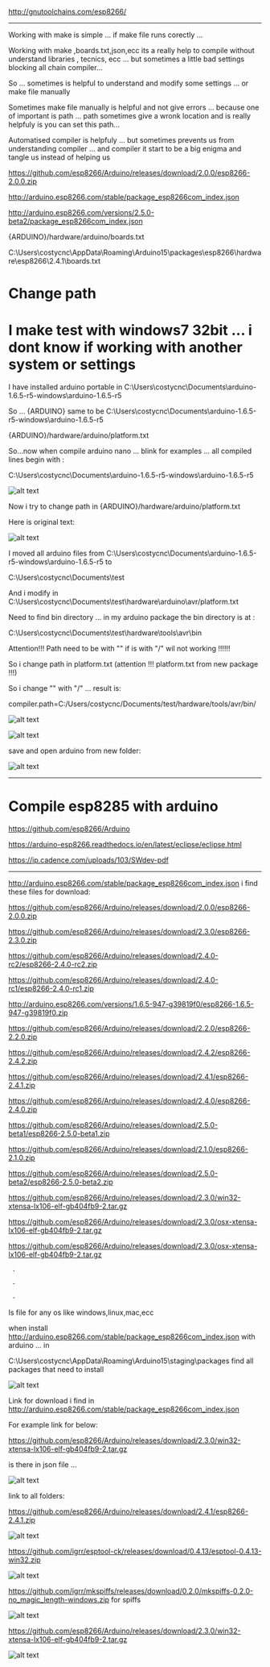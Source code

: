 http://gnutoolchains.com/esp8266/

-------------------------------------------------------------------

Working with make is simple ... if make file runs corectly ... 

Working with make ,boards.txt,json,ecc its a really help to compile without understand libraries , tecnics, ecc ... but sometimes a little bad settings blocking all chain compiler...

So ... sometimes is helpful to understand and modify some settings ... or make file manually 

Sometimes make file manually is helpful and not give errors ... because one of important is path ... path sometimes give a wronk location and is really helpfuly is you can set this path...

Automatised compiler is helpfuly ... but sometimes prevents us from understanding compiler ... and compiler it start to be a big enigma and tangle us instead of helping us

https://github.com/esp8266/Arduino/releases/download/2.0.0/esp8266-2.0.0.zip

http://arduino.esp8266.com/stable/package_esp8266com_index.json

http://arduino.esp8266.com/versions/2.5.0-beta2/package_esp8266com_index.json

{ARDUINO}/hardware/arduino/boards.txt

C:\Users\costycnc\AppData\Roaming\Arduino15\packages\esp8266\hardware\esp8266\2.4.1\boards.txt

# Change path

# I make test with windows7 32bit ... i dont know if working with another system or settings

I have installed arduino portable in C:\Users\costycnc\Documents\arduino-1.6.5-r5-windows\arduino-1.6.5-r5

So ... {ARDUINO} same to be C:\Users\costycnc\Documents\arduino-1.6.5-r5-windows\arduino-1.6.5-r5

{ARDUINO}/hardware/arduino/platform.txt

So...now when compile arduino nano ... blink for examples ... all compiled lines begin with :

C:\Users\costycnc\Documents\arduino-1.6.5-r5-windows\arduino-1.6.5-r5

![alt text](https://github.com/costycnc/test-compile-esp8285/blob/master/boards/1.jpg)

Now i try to change path in {ARDUINO}/hardware/arduino/platform.txt

Here is original text:

![alt text](https://github.com/costycnc/test-compile-esp8285/blob/master/boards/2.jpg)

I moved all arduino files from C:\Users\costycnc\Documents\arduino-1.6.5-r5-windows\arduino-1.6.5-r5 to

C:\Users\costycnc\Documents\test

And i modify in C:\Users\costycnc\Documents\test\hardware\arduino\avr/platform.txt

Need to find bin directory ... in my arduino package the bin directory is at :

C:\Users\costycnc\Documents\test\hardware\tools\avr\bin

Attention!!! Path need to be with "\" if is with "/" wil not working !!!!!!

So i change path in platform.txt (attention !!! platform.txt from new package !!!)

So i change "\" with "/" ... result is:

compiler.path=C:/Users/costycnc/Documents/test/hardware/tools/avr/bin/

![alt text](https://github.com/costycnc/test-compile-esp8285/blob/master/boards/3a.jpg)

![alt text](https://github.com/costycnc/test-compile-esp8285/blob/master/boards/4.jpg)

save and open arduino from new folder:

![alt text](https://github.com/costycnc/test-compile-esp8285/blob/master/boards/5.jpg)

---------------------------------------------------------------------------

# Compile esp8285 with arduino

https://github.com/esp8266/Arduino

https://arduino-esp8266.readthedocs.io/en/latest/eclipse/eclipse.html

https://ip.cadence.com/uploads/103/SWdev-pdf

--------------------------------------------------------------------------------------------

http://arduino.esp8266.com/stable/package_esp8266com_index.json i find these files for download:

  https://github.com/esp8266/Arduino/releases/download/2.0.0/esp8266-2.0.0.zip

   https://github.com/esp8266/Arduino/releases/download/2.3.0/esp8266-2.3.0.zip

   https://github.com/esp8266/Arduino/releases/download/2.4.0-rc2/esp8266-2.4.0-rc2.zip

   https://github.com/esp8266/Arduino/releases/download/2.4.0-rc1/esp8266-2.4.0-rc1.zip

   http://arduino.esp8266.com/versions/1.6.5-947-g39819f0/esp8266-1.6.5-947-g39819f0.zip

   https://github.com/esp8266/Arduino/releases/download/2.2.0/esp8266-2.2.0.zip

   https://github.com/esp8266/Arduino/releases/download/2.4.2/esp8266-2.4.2.zip

   https://github.com/esp8266/Arduino/releases/download/2.4.1/esp8266-2.4.1.zip

   https://github.com/esp8266/Arduino/releases/download/2.4.0/esp8266-2.4.0.zip

   https://github.com/esp8266/Arduino/releases/download/2.5.0-beta1/esp8266-2.5.0-beta1.zip
     
   https://github.com/esp8266/Arduino/releases/download/2.1.0/esp8266-2.1.0.zip
     
   https://github.com/esp8266/Arduino/releases/download/2.5.0-beta2/esp8266-2.5.0-beta2.zip
     
   https://github.com/esp8266/Arduino/releases/download/2.3.0/win32-xtensa-lx106-elf-gb404fb9-2.tar.gz
     
   https://github.com/esp8266/Arduino/releases/download/2.3.0/osx-xtensa-lx106-elf-gb404fb9-2.tar.gz
     
   https://github.com/esp8266/Arduino/releases/download/2.3.0/osx-xtensa-lx106-elf-gb404fb9-2.tar.gz
     
     .
     
     -
     
     -
     
   Is file for any os like windows,linux,mac,ecc
     
   when install http://arduino.esp8266.com/stable/package_esp8266com_index.json with arduino ... in 
   
   C:\Users\costycnc\AppData\Roaming\Arduino15\staging\packages find all packages that need to install
   
   
![alt text](https://github.com/costycnc/test-compile-esp8285/blob/master/boards/x1.jpg)

Link for download i find in http://arduino.esp8266.com/stable/package_esp8266com_index.json

For example link for below:

https://github.com/esp8266/Arduino/releases/download/2.3.0/win32-xtensa-lx106-elf-gb404fb9-2.tar.gz

is there in json file ...

![alt text](https://github.com/costycnc/test-compile-esp8285/blob/master/boards/x2.jpg)

link to all folders:

https://github.com/esp8266/Arduino/releases/download/2.4.1/esp8266-2.4.1.zip

![alt text](https://github.com/costycnc/test-compile-esp8285/blob/master/boards/x3.jpg)

https://github.com/igrr/esptool-ck/releases/download/0.4.13/esptool-0.4.13-win32.zip

![alt text](https://github.com/costycnc/test-compile-esp8285/blob/master/boards/x4.jpg)

https://github.com/igrr/mkspiffs/releases/download/0.2.0/mkspiffs-0.2.0-no_magic_length-windows.zip  for spiffs

![alt text](https://github.com/costycnc/test-compile-esp8285/blob/master/boards/x5.jpg)

https://github.com/esp8266/Arduino/releases/download/2.3.0/win32-xtensa-lx106-elf-gb404fb9-2.tar.gz

![alt text](https://github.com/costycnc/test-compile-esp8285/blob/master/boards/x6.jpg)














     
     
     
     
     
     
     
     





























